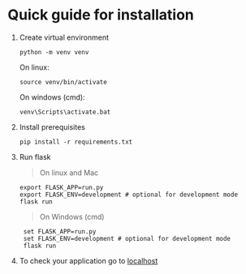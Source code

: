# Quick guide for installation

1) Create virtual environment

    ```
    python -m venv venv
    ```
    On linux:
    ```
    source venv/bin/activate
    ```
    On windows (cmd):
    ```
    venv\Scripts\activate.bat
    ```
2) Install prerequisites
   ```
   pip install -r requirements.txt
   ```
3) Run flask
   > On linux and Mac
    ```
    export FLASK_APP=run.py
    export FLASK_ENV=development # optional for development mode
    flask run
    ```
   > On Windows (cmd)
   ```
    set FLASK_APP=run.py
    set FLASK_ENV=development # optional for development mode
    flask run
    ```
4) To check your application go to [localhost](http://127.0.0.1:5000/)